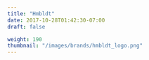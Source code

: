 ```yaml
---
title: "Hmbldt"
date: 2017-10-28T01:42:30-07:00
draft: false

weight: 190
thumbnail: "/images/brands/hmbldt_logo.png"
---
```

